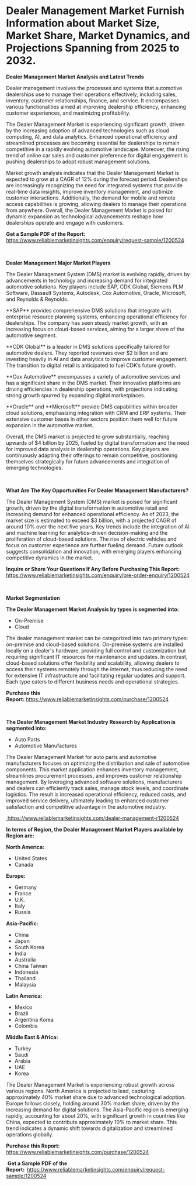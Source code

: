 <p><h1>Dealer Management Market Furnish Information about Market Size, Market Share, Market Dynamics, and Projections Spanning from 2025 to 2032.</h1></p><p><strong>Dealer Management Market Analysis and Latest Trends</strong></p>
<p><p>Dealer management involves the processes and systems that automotive dealerships use to manage their operations effectively, including sales, inventory, customer relationships, finance, and service. It encompasses various functionalities aimed at improving dealership efficiency, enhancing customer experiences, and maximizing profitability.</p><p>The Dealer Management Market is experiencing significant growth, driven by the increasing adoption of advanced technologies such as cloud computing, AI, and data analytics. Enhanced operational efficiency and streamlined processes are becoming essential for dealerships to remain competitive in a rapidly evolving automotive landscape. Moreover, the rising trend of online car sales and customer preference for digital engagement is pushing dealerships to adopt robust management solutions.</p><p>Market growth analysis indicates that the Dealer Management Market is expected to grow at a CAGR of 12% during the forecast period. Dealerships are increasingly recognizing the need for integrated systems that provide real-time data insights, improve inventory management, and optimize customer interactions. Additionally, the demand for mobile and remote access capabilities is growing, allowing dealers to manage their operations from anywhere. Overall, the Dealer Management Market is poised for dynamic expansion as technological advancements reshape how dealerships operate and engage with customers.</p></p>
<p><strong>Get a Sample PDF of the Report:&nbsp;</strong> <a href="https://www.reliablemarketinsights.com/enquiry/request-sample/1200524?utm_campaign=2735&utm_medium=2&utm_source=Github&utm_content=ia&utm_term=19042025&utm_id=dealer-management">https://www.reliablemarketinsights.com/enquiry/request-sample/1200524</a></p>
<p>&nbsp;</p>
<p><strong>Dealer Management Major Market Players</strong></p>
<p><p>The Dealer Management System (DMS) market is evolving rapidly, driven by advancements in technology and increasing demand for integrated automotive solutions. Key players include SAP, CDK Global, Siemens PLM Software, Dassault Systems, Autodesk, Cox Automotive, Oracle, Microsoft, and Reynolds & Reynolds. </p><p>**SAP** provides comprehensive DMS solutions that integrate with enterprise resource planning systems, enhancing operational efficiency for dealerships. The company has seen steady market growth, with an increasing focus on cloud-based services, aiming for a larger share of the automotive segment.</p><p>**CDK Global** is a leader in DMS solutions specifically tailored for automotive dealers. They reported revenues over $2 billion and are investing heavily in AI and data analytics to improve customer engagement. The transition to digital retail is anticipated to fuel CDK’s future growth.</p><p>**Cox Automotive** encompasses a variety of automotive services and has a significant share in the DMS market. Their innovative platforms are driving efficiencies in dealership operations, with projections indicating strong growth spurred by expanding digital marketplaces.</p><p>**Oracle** and **Microsoft** provide DMS capabilities within broader cloud solutions, emphasizing integration with CRM and ERP systems. Their extensive customer bases in other sectors position them well for future expansion in the automotive market.</p><p>Overall, the DMS market is projected to grow substantially, reaching upwards of $4 billion by 2025, fueled by digital transformation and the need for improved data analysis in dealership operations. Key players are continuously adapting their offerings to remain competitive, positioning themselves strategically for future advancements and integration of emerging technologies.</p></p>
<p>&nbsp;</p>
<p><strong>What Are The Key Opportunities For Dealer Management Manufacturers?</strong></p>
<p><p>The Dealer Management System (DMS) market is poised for significant growth, driven by the digital transformation in automotive retail and increasing demand for enhanced operational efficiency. As of 2023, the market size is estimated to exceed $3 billion, with a projected CAGR of around 10% over the next five years. Key trends include the integration of AI and machine learning for analytics-driven decision-making and the proliferation of cloud-based solutions. The rise of electric vehicles and focus on customer experience are further fueling demand. Future outlook suggests consolidation and innovation, with emerging players enhancing competitive dynamics in the market.</p></p>
<p><strong>Inquire or Share Your Questions If Any Before Purchasing This Report:</strong> <a href="https://www.reliablemarketinsights.com/enquiry/pre-order-enquiry/1200524?utm_campaign=2735&utm_medium=2&utm_source=Github&utm_content=ia&utm_term=19042025&utm_id=dealer-management">https://www.reliablemarketinsights.com/enquiry/pre-order-enquiry/1200524</a></p>
<p>&nbsp;</p>
<p><strong>Market Segmentation</strong></p>
<p><strong>The Dealer Management Market Analysis by types is segmented into:</strong></p>
<p><ul><li>On-Premise</li><li>Cloud</li></ul></p>
<p><p>The dealer management market can be categorized into two primary types: on-premise and cloud-based solutions. On-premise systems are installed locally on a dealer's hardware, providing full control and customization but requiring significant IT resources for maintenance and updates. In contrast, cloud-based solutions offer flexibility and scalability, allowing dealers to access their systems remotely through the internet, thus reducing the need for extensive IT infrastructure and facilitating regular updates and support. Each type caters to different business needs and operational strategies.</p></p>
<p><strong>Purchase this Report:&nbsp;</strong><a href="https://www.reliablemarketinsights.com/purchase/1200524?utm_campaign=2735&utm_medium=2&utm_source=Github&utm_content=ia&utm_term=19042025&utm_id=dealer-management">https://www.reliablemarketinsights.com/purchase/1200524</a></p>
<p>&nbsp;</p>
<p><strong>The Dealer Management Market Industry Research by Application is segmented into:</strong></p>
<p><ul><li>Auto Parts</li><li>Automotive Manufactures</li></ul></p>
<p><p>The Dealer Management Market for auto parts and automotive manufacturers focuses on optimizing the distribution and sale of automotive components. This market application enhances inventory management, streamlines procurement processes, and improves customer relationship management. By leveraging advanced software solutions, manufacturers and dealers can efficiently track sales, manage stock levels, and coordinate logistics. The result is increased operational efficiency, reduced costs, and improved service delivery, ultimately leading to enhanced customer satisfaction and competitive advantage in the automotive industry.</p></p>
<p><a href="https://www.reliablemarketinsights.com/dealer-management-r1200524?utm_campaign=2735&utm_medium=2&utm_source=Github&utm_content=ia&utm_term=19042025&utm_id=dealer-management">&nbsp;https://www.reliablemarketinsights.com/dealer-management-r1200524</a></p>
<p><strong>In terms of Region, the Dealer Management Market Players available by Region are:</strong></p>
<p>
    <p> <strong> North America: </strong>
        <ul>
            <li>United States</li>
            <li>Canada</li>
        </ul>
        </p> 
    <p> <strong> Europe: </strong>
        <ul>
            <li>Germany</li>
            <li>France</li>
            <li>U.K.</li>
            <li>Italy</li>
            <li>Russia</li>
        </ul>
        </p> 
    <p> <strong> Asia-Pacific: </strong>
        <ul>
            <li>China</li>
            <li>Japan</li>
            <li>South Korea</li>
            <li>India</li>
            <li>Australia</li>
            <li>China Taiwan</li>
            <li>Indonesia</li>
            <li>Thailand</li>
            <li>Malaysia</li>
        </ul>
        </p> 
    <p> <strong> Latin America: </strong>
        <ul>
            <li>Mexico</li>
            <li>Brazil</li>
            <li>Argentina Korea</li>
            <li>Colombia</li>
        </ul>
        </p> 
    <p> <strong> Middle East & Africa: </strong>
        <ul>
            <li>Turkey</li>
            <li>Saudi</li>
            <li>Arabia</li>
            <li>UAE</li>
            <li>Korea</li>
        </ul>
    </p>
    </p>
<p><p>The Dealer Management Market is experiencing robust growth across various regions. North America is projected to lead, capturing approximately 40% market share due to advanced technological adoption. Europe follows closely, holding around 30% market share, driven by the increasing demand for digital solutions. The Asia-Pacific region is emerging rapidly, accounting for about 20%, with significant growth in countries like China, expected to contribute approximately 10% to market share. This trend indicates a dynamic shift towards digitalization and streamlined operations globally.</p></p>
<p><strong>Purchase this Report: </strong><a href="https://www.reliablemarketinsights.com/purchase/1200524?utm_campaign=2735&utm_medium=2&utm_source=Github&utm_content=ia&utm_term=19042025&utm_id=dealer-management">https://www.reliablemarketinsights.com/purchase/1200524</a></p>
<p>&nbsp;<strong>Get a Sample PDF of the Report:&nbsp;&nbsp;</strong><a href="https://www.reliablemarketinsights.com/enquiry/request-sample/1200524?utm_campaign=2735&utm_medium=2&utm_source=Github&utm_content=ia&utm_term=19042025&utm_id=dealer-management">https://www.reliablemarketinsights.com/enquiry/request-sample/1200524</a></p>
<p><strong></strong></p>
<p><p></p><p></p><p></p></p>